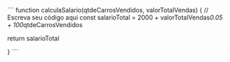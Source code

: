 ˋˋˋ
function calculaSalario(qtdeCarrosVendidos, valorTotalVendas) {
 // Escreva seu código aqui
 const salarioTotal = 2000 + valorTotalVendas*0.05 + 100*qtdeCarrosVendidos
 
 return salarioTotal

}
ˋˋˋ
